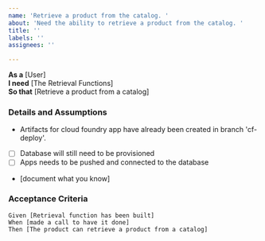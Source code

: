 ```yaml
---
name: 'Retrieve a product from the catalog. '
about: 'Need the ability to retrieve a product from the catalog. '
title: ''
labels: ''
assignees: ''

---
```


**As a** [User]  
 **I need** [The Retrieval Functions]  
 **So that** [Retrieve a product from a catalog]  
   
 ### Details and Assumptions

- Artifacts for cloud foundry app have already been created in branch 'cf-deploy'.
- [ ] Database will still need to be provisioned
- [ ] Apps needs to be pushed and connected to the database
 * [document what you know]
   
 ### Acceptance Criteria  
   
 ```gherkin
 Given [Retrieval function has been built]
 When [made a call to have it done]
 Then [The product can retrieve a product from a catalog]
 ```
